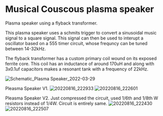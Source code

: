 # Musical Couscous plasma speaker
Plasma speaker using a flyback transformer.

This plasma speaker uses a schmits trigger to convert a sinusoidal music signal to a square signal. This signal can then be used to interupt a oscillator based on a 555 timer circuit, whose frequncy can be tuned between 14-32kHz.

The flyback transformer has a custom primary coil wound on its exposed ferrite core. This coil has an inductance of around 170uH and along with 3x0.1uf capacitors makes a resonant tank with a frequency of 22kHz.


![Schematic_Plasma Speaker_2022-03-29](https://user-images.githubusercontent.com/102617342/185617237-516c6906-22a0-41fd-9e1e-96360f2ddeab.png)

Pleasma Speaker V1.
![20220816_222933](https://user-images.githubusercontent.com/102617342/185617332-9c007c88-2822-47d9-a573-78c499a3beb8.jpg)
![20220816_222601](https://user-images.githubusercontent.com/102617342/185617347-4e4ab070-3037-4e5f-90ef-ec4b3b60db64.jpg)


Pleasma Speaker V2. Just compressed the circuit, used 1/6th and 1/8th W resistors instead of 1/4W. Circuit is entirely same.
![20220816_222430](https://user-images.githubusercontent.com/102617342/185617386-a9f23684-9b16-463e-9200-9c850c25ebd5.jpg)
![20220816_222507](https://user-images.githubusercontent.com/102617342/185617402-46ced956-da21-4932-830a-a73e9e6e8425.jpg)
